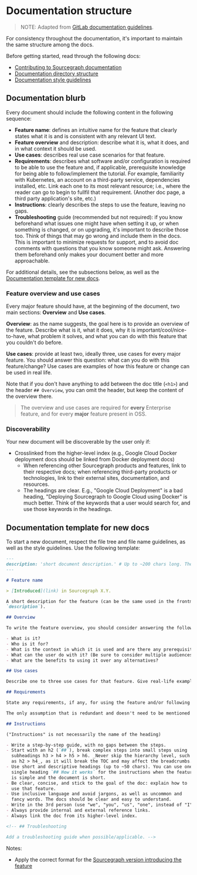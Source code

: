 # Documentation structure

> NOTE: Adapted from [GitLab documentation guidelines](https://gitlab.com/gitlab-org/gitlab-ee/raw/master/doc/development/documentation/structure.md).

For consistency throughout the documentation, it's important to maintain the same
structure among the docs.

Before getting started, read through the following docs:

- [Contributing to Sourcegraph documentation](index.md#contributing-to-docs)
- [Documentation directory structure](index.md#documentation-directory-structure)
- [Documentation style guidelines](style_guide.md)

## Documentation blurb

Every document should include the following content in the following sequence:

- **Feature name**: defines an intuitive name for the feature that clearly
  states what it is and is consistent with any relevant UI text.
- **Feature overview** and description: describe what it is, what it does, and in what context it should be used.
- **Use cases**: describes real use case scenarios for that feature.
- **Requirements**: describes what software and/or configuration is required to be able to
  use the feature and, if applicable, prerequisite knowledge for being able to follow/implement the tutorial.
  For example, familiarity with Kubernetes, an account on a third-party service, dependencies installed, etc.
  Link each one to its most relevant resource; i.e., where the reader can go to begin to fullfil that requirement.
  (Another doc page, a third party application's site, etc.)
- **Instructions**: clearly describes the steps to use the feature, leaving no gaps.
- **Troubleshooting** guide (recommended but not required): if you know beforehand what issues
  one might have when setting it up, or when something is changed, or on upgrading, it's
  important to describe those too. Think of things that may go wrong and include them in the
  docs. This is important to minimize requests for support, and to avoid doc comments with
  questions that you know someone might ask. Answering them beforehand only makes your
  document better and more approachable.

For additional details, see the subsections below, as well as the [Documentation template for new docs](#Documentation-template-for-new-docs).

### Feature overview and use cases

Every major feature should have, at the beginning of the document, two main sections: **Overview** and **Use cases**.

**Overview**: as the name suggests, the goal here is to provide an overview of the feature. Describe what is it, what it does, why it is important/cool/nice-to-have, what problem it solves, and what you can do with this feature that you couldn't do before.

**Use cases**: provide at least two, ideally three, use cases for every major feature. You should answer this question: what can you do with this feature/change? Use cases are examples of how this feature or change can be used in real life.

Note that if you don't have anything to add between the doc title (`<h1>`) and the header `## Overview`, you can omit the header, but keep the content of the overview there.

> The overview and use cases are required for **every** Enterprise feature, and for every **major** feature present in OSS.

### Discoverability

Your new document will be discoverable by the user only if:

- Crosslinked from the higher-level index (e.g., Google Cloud Docker deployment docs should be linked from Docker deployment docs)
  - When referencing other Sourcegraph products and features, link to their respective docs; when referencing third-party products or technologies, link to their external sites, documentation, and resources.
  - The headings are clear. E.g., "Google Cloud Deployment" is a bad heading, "Deploying Sourcegraph to Google Cloud using Docker" is much better. Think of the keywords that a user would search for, and use those keywords in the headings.

## Documentation template for new docs

To start a new document, respect the file tree and file name guidelines, as well as the style guidelines. Use the following template:

```md
---
description: 'short document description.' # Up to ~200 chars long. They will be displayed in Google search result previews.
---

# Feature name

> [Introduced](link) in Sourcegraph X.Y.

A short description for the feature (can be the same used in the frontmatter's
`description`).

## Overview

To write the feature overview, you should consider answering the following questions:

- What is it?
- Who is it for?
- What is the context in which it is used and are there any prerequisites/requirements?
- What can the user do with it? (Be sure to consider multiple audiences, like Sourcegraph site admins and regular users.)
- What are the benefits to using it over any alternatives?

## Use cases

Describe one to three use cases for that feature. Give real-life examples.

## Requirements

State any requirements, if any, for using the feature and/or following along with the tutorial.

The only assumption that is redundant and doesn't need to be mentioned is having an account on Sourcegraph.

## Instructions

("Instructions" is not necessarily the name of the heading)

- Write a step-by-step guide, with no gaps between the steps.
- Start with an h2 (`##`), break complex steps into small steps using
  subheadings h3 > h4 > h5 > h6. _Never skip the hierarchy level, such
  as h2 > h4_, as it will break the TOC and may affect the breadcrumbs.
- Use short and descriptive headings (up to ~50 chars). You can use one
  single heading `## How it works` for the instructions when the feature
  is simple and the document is short.
- Be clear, concise, and stick to the goal of the doc: explain how to
  use that feature.
- Use inclusive language and avoid jargons, as well as uncommon and
  fancy words. The docs should be clear and easy to understand.
- Write in the 3rd person (use "we", "you", "us", "one", instead of "I" or "me").
- Always provide internal and external reference links.
- Always link the doc from its higher-level index.

<!-- ## Troubleshooting

Add a troubleshooting guide when possible/applicable. -->
```

Notes:

- Apply the correct format for the [Sourcegraph version introducing the feature](style_guide.md#sourcegraph-versions-and-tiers)
